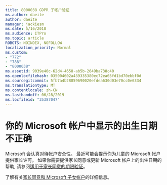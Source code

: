 ```yaml
---
title: 8000038 GDPR 子帐户验证
ms.author: daeite
author: daeite
manager: jackiesm
ms.date: 5/16/2018
ms.audience: ITPro
ms.topic: article
ROBOTS: NOINDEX, NOFOLLOW
localization_priority: Normal
ms.custom:
- "772"
- "788"
- "8000038"
ms.assetid: 9039e40c-62d4-4658-ab5b-2649ba738c40
ms.openlocfilehash: 035004602a439335380ec72ea65fd1bd70ebbf0d
ms.sourcegitcommit: 5fb7a4b28859690020efdea630d03e70cc0e6334
ms.translationtype: MT
ms.contentlocale: zh-CN
ms.lasthandoff: 06/28/2019
ms.locfileid: "35387047"
---
```

# <a name="date-of-birth-displayed-in-your-microsoft-account-is-incorrect"></a>你的 Microsoft 帐户中显示的出生日期不正确

Microsoft 会认真对待帐户安全性。 最近可能会提示你为儿童的 Microsoft 帐户提供家长许可。 如果你需要提供家长同意或更新 Microsoft 帐户上的出生日期的帮助, 请参阅[适用于家长同意的期限验证](https://go.microsoft.com/fwlink/p/?linkid=874364)。
  
了解有关[家长同意和 Microsoft 子女帐户](https://go.microsoft.com/fwlink/p/?linkid=874365)的详细信息。
  